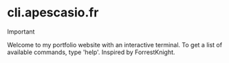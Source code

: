 # cli.apescasio.fr

> [!IMPORTANT]  
> Welcome to my portfolio website with an interactive terminal. To get a list of available commands, type 'help'. Inspired by ForrestKnight.
